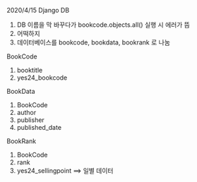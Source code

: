 2020/4/15 Django DB

1. DB 이름을 막 바꾸다가 bookcode.objects.all() 실행 시 에러가 뜸
2. 어떡하지
3. 데이터베이스를 bookcode, bookdata, bookrank 로 나눔

BookCode
1. booktitle
2. yes24_bookcode

BookData
1. BookCode
2. author
3. publisher
4. published_date

BookRank
1. BookCode
2. rank
3. yes24_sellingpoint
==> 일별 데이터
